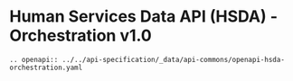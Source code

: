 # Human Services Data API (HSDA) - Orchestration v1.0

```eval_rst
.. openapi:: ../../api-specification/_data/api-commons/openapi-hsda-orchestration.yaml
```
